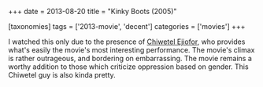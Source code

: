+++
date = 2013-08-20
title = "Kinky Boots (2005)"

[taxonomies]
tags = ['2013-movie', 'decent']
categories = ['movies']
+++

I watched this only due to the presence of [Chiwetel Ejiofor], who
provides what's easily the movie's most interesting performance. The
movie's climax is rather outrageous, and bordering on embarrassing. The
movie remains a worthy addition to those which criticize oppression
based on gender. This Chiwetel guy is also kinda pretty.

  [Chiwetel Ejiofor]: http://en.wikipedia.org/wiki/Chiwetel_Ejiofor
